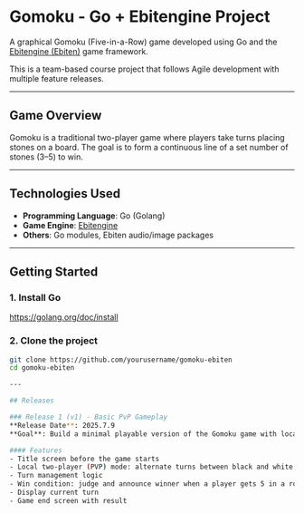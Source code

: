 # Gomoku - Go + Ebitengine Project

A graphical Gomoku (Five-in-a-Row) game developed using Go and the [Ebitengine (Ebiten)](https://ebitengine.org/en/) game framework.

This is a team-based course project that follows Agile development with multiple feature releases.

---

## Game Overview

Gomoku is a traditional two-player game where players take turns placing stones on a board. The goal is to form a continuous line of a set number of stones (3–5) to win.

---

## Technologies Used

- **Programming Language**: Go (Golang)
- **Game Engine**: [Ebitengine](https://ebitengine.org/en/)
- **Others**: Go modules, Ebiten audio/image packages

---

## Getting Started

### 1. Install Go
https://golang.org/doc/install

### 2. Clone the project
```bash
git clone https://github.com/yourusername/gomoku-ebiten
cd gomoku-ebiten

---

## Releases

### Release 1 (v1) - Basic PvP Gameplay
**Release Date**: 2025.7.9  
**Goal**: Build a minimal playable version of the Gomoku game with local two-player support.

#### Features
- Title screen before the game starts
- Local two-player (PVP) mode: alternate turns between black and white players
- Turn management logic
- Win condition: judge and announce winner when a player gets 5 in a row
- Display current turn
- Game end screen with result
